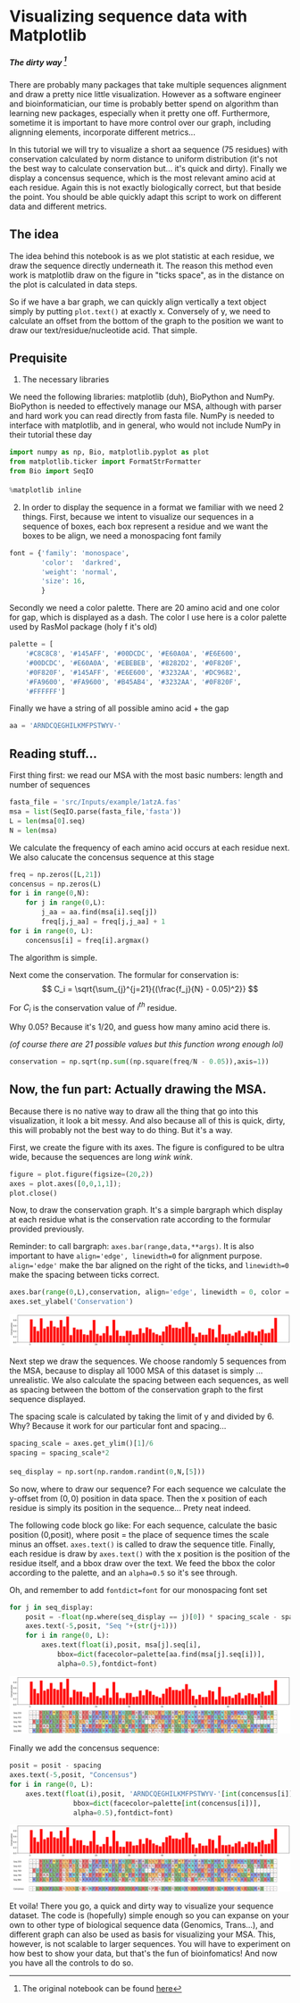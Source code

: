 # Visualizing sequence data with Matplotlib

##### *The dirty way* [^1]


There are probably many packages that take multiple sequences alignment and draw a pretty nice little visualization. However as a software engineer and bioinformatician, our time is probably better spend on algorithm than learning new packages, especially when it pretty one off. Furthermore, sometime it is important to have more control over our graph, including alignning elements, incorporate different metrics...

In this tutorial we will try to visualize a short aa sequence (75 residues) with conservation calculated by norm distance to uniform distribution (it's not the best way to calculate conservation but... it's quick and dirty). Finally we display a concensus sequence, which is the most relevant amino acid at each residue. Again this is not exactly biologically correct, but that beside the point. You should be able quickly adapt this script to work on different data and different metrics.

## The idea

The idea behind this notebook is as we plot statistic at each residue, we draw the sequence directly underneath it. The reason this method even work is matplotlib draw on the figure in "ticks space", as in the distance on the plot is calculated in data steps.

So if we have a bar graph, we can quickly align vertically a text object simply by putting ````plot.text()```` at exactly x. Conversely of y, we need to calculate an offset from the bottom of the graph to the position we want to draw our text/residue/nucleotide acid. That simple.

## Prequisite
1. The necessary libraries
   
We need the following libraries: matplotlib (duh), BioPython and NumPy. BioPython is needed to effectively manage our MSA, although with parser and hard work you can read directly from fasta file. NumPy is needed to interface with matplotlib, and in general, who would not include NumPy in their tutorial these day


```python
import numpy as np, Bio, matplotlib.pyplot as plot
from matplotlib.ticker import FormatStrFormatter
from Bio import SeqIO

%matplotlib inline
```

2. In order to display the sequence in a format we familiar with we need 2 things. First, because we intent to visualize our sequences in a sequence of boxes, each box represent a residue and we want the boxes to be align, we need a monospacing font family


```python
font = {'family': 'monospace',
        'color':  'darkred',
        'weight': 'normal',
        'size': 16,
        }
```

Secondly we need a color palette. There are 20 amino acid and one color for gap, which is displayed as a dash. The color I use here is a color palette used by RasMol package (holy f it's old)


```python
palette = [
    '#C8C8C8', '#145AFF', '#00DCDC', '#E60A0A', '#E6E600',
    '#00DCDC', '#E60A0A', '#EBEBEB', '#8282D2', '#0F820F', 
    '#0F820F', '#145AFF', '#E6E600', '#3232AA', '#DC9682', 
    '#FA9600', '#FA9600', '#B45AB4', '#3232AA', '#0F820F', 
    '#FFFFFF']
```

Finally we have a string of all possible amino acid + the gap


```python
aa = 'ARNDCQEGHILKMFPSTWYV-'
```

## Reading stuff...

First thing first: we read our MSA with the most basic numbers: length and number of sequences


```python
fasta_file = 'src/Inputs/example/1atzA.fas'
msa = list(SeqIO.parse(fasta_file,'fasta'))
L = len(msa[0].seq)
N = len(msa)
```

We calculate the frequency of each amino acid occurs at each residue next. We also calucate the concensus sequence at this stage


```python
freq = np.zeros([L,21])
concensus = np.zeros(L)
for i in range(0,N):
    for j in range(0,L):
        j_aa = aa.find(msa[i].seq[j])
        freq[j,j_aa] = freq[j,j_aa] + 1
for i in range(0, L):
    concensus[i] = freq[i].argmax()
```

The algorithm is simple. 

Next come the conservation. The formular for conservation is:
$$
C_i = \sqrt{\sum_{j}^{j=21}{(\frac{f_j}{N} - 0.05)^2}}
$$

For $C_i$ is the conservation value of $i^{th}$ residue.

Why 0.05? Because it's 1/20, and guess how many amino acid there is.

*(of course there are 21 possible values but this function wrong enough lol)*


```python
conservation = np.sqrt(np.sum((np.square(freq/N - 0.05)),axis=1))
```

## Now, the fun part: Actually drawing the MSA.

Because there is no native way to draw all the thing that go into this visualization, it look a bit messy. And also because all of this is quick, dirty, this will probably not the best way to do thing. But it's a way.

<!-- *Notes: I put *````figure````* in places where I want to draw the figure **for demonstration purpose**. You may want to remove them when you recombine the code boxes in your notebook, otherwise it will draw multiple graph. On itself.* -->

First, we create  the figure with its axes. The figure is configured to be ultra wide, because the sequences are long *wink wink*.


```python
figure = plot.figure(figsize=(20,2))
axes = plot.axes([0,0,1,1]);
plot.close()
```

Now, to draw the conservation graph. It's a simple bargraph which display at each residue what is the conservation rate according to the formular provided previously.

Reminder: to call bargraph: ````axes.bar(range,data,**args)````. It is also important to have ````align='edge', linewidth=0```` for alignment purpose. ````align='edge'```` make the bar aligned on the right of the ticks, and ````linewidth=0```` make the spacing between ticks correct.


```python
axes.bar(range(0,L),conservation, align='edge', linewidth = 0, color = 'red')
axes.set_ylabel('Conservation')
```




    
![svg](Sequence%20visualization%20with%20matplotlib_files/Sequence%20visualization%20with%20matplotlib_21_0.svg)
    



Next step we draw the sequences. We choose randomly 5 sequences from the MSA, because to display all 1000 MSA of this dataset is simply ... unrealistic. We also calculate the spacing between each sequences, as well as spacing between the bottom of the conservation graph to the first sequence displayed.

The spacing scale is calculated by taking the limit of y and divided by 6. Why? Because it work for our particular font and spacing...


```python
spacing_scale = axes.get_ylim()[1]/6
spacing = spacing_scale*2

seq_display = np.sort(np.random.randint(0,N,[5]))
```

So now, where to draw our sequence? For each sequence we calculate the y-offset from $(0, 0)$ position in data space. Then the x position of each residue is simply its position in the sequence... Prety neat indeed.

The following code block go like: For each sequence, calculate the basic position (0,posit), where posit = the place of sequence times the scale minus an offset. ````axes.text()```` is called to draw the sequence title. Finally, each residue is draw by ````axes.text()```` with the x position is the position of the residue itself, and a bbox draw over the text. We feed the bbox the color according to the palette, and an ````alpha=0.5```` so it's see through.

Oh, and remember to add ````fontdict=font```` for our monospacing font set


```python
for j in seq_display:
    posit = -float(np.where(seq_display == j)[0]) * spacing_scale - spacing
    axes.text(-5,posit, "Seq "+(str(j+1)))
    for i in range(0, L):
        axes.text(float(i),posit, msa[j].seq[i],
            bbox=dict(facecolor=palette[aa.find(msa[j].seq[i])], 
            alpha=0.5),fontdict=font)
```




    
![svg](Sequence%20visualization%20with%20matplotlib_files/Sequence%20visualization%20with%20matplotlib_25_0.svg)
    



Finally we add the concensus sequence:


```python
posit = posit - spacing
axes.text(-5,posit, "Concensus")
for i in range(0, L):
    axes.text(float(i),posit, 'ARNDCQEGHILKMFPSTWYV-'[int(concensus[i])] ,
                bbox=dict(facecolor=palette[int(concensus[i])], 
                alpha=0.5),fontdict=font)
```




    
![svg](Sequence%20visualization%20with%20matplotlib_files/Sequence%20visualization%20with%20matplotlib_27_0.svg)
    



Et voila! There you go, a quick and dirty way to visualize your sequence dataset. The code is (hopefully) simple enough so you can expanse on your own to other type of biological sequence data (Genomics, Trans...), and different graph can also be used as basis for visualizing your MSA. This, however, is not scalable to larger sequences. You will have to experiment on how best to show your data, but that's the fun of bioinfomatics! And now you have all the controls to do so.


[^1]: The original notebook can be found [here](https://github.com/lamdv/lamdv.github.io/blob/source/docs/Sequence%20visualization%20with%20matplotlib.ipynb)